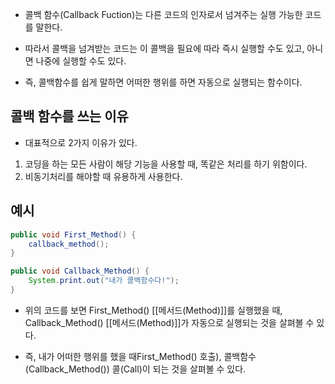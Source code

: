 - 콜백 함수(Callback Fuction)는 다른 코드의 인자로서 넘겨주는 실행 가능한 코드를 말한다. 

- 따라서 콜백을 넘겨받는 코드는 이 콜백을 필요에 따라 즉시 실행할 수도 있고, 아니면 나중에 실행할 수도 있다.

- 즉, 콜백함수를 쉽게 말하면 어떠한 행위를 하면 자동으로 실행되는 함수이다.


## 콜백 함수를 쓰는 이유

- 대표적으로 2가지 이유가 있다.

1. 코딩을 하는 모든 사람이 해당 기능을 사용할 때, 똑같은 처리를 하기 위함이다.
2. 비동기처리를 해야할 때 유용하게 사용한다.


## 예시


```java
public void First_Method() { 
	callback_method(); 
} 

public void Callback_Method() { 
	System.print.out("내가 콜백함수다!"); 
}
```

- 위의 코드를 보면 First_Method() [[메서드(Method)]]를 실행했을 때, Callback_Method() [[메서드(Method)]]가 자동으로 실행되는 것을 살펴볼 수 있다.

- 즉, 내가 어떠한 행위를 했을 때First_Method() 호출), 콜백함수(Callback_Method()) 콜(Call)이 되는 것을 살펴볼 수 있다.